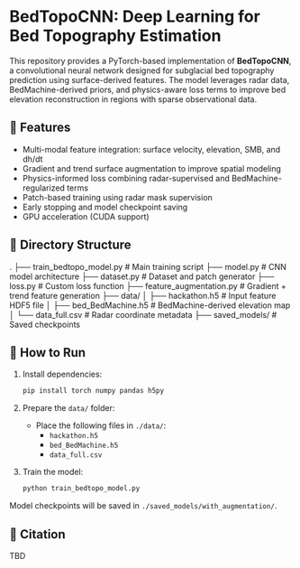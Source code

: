 # BedTopoCNN: Deep Learning for Bed Topography Estimation

This repository provides a PyTorch-based implementation of **BedTopoCNN**, a convolutional neural network designed for subglacial bed topography prediction using surface-derived features. The model leverages radar data, BedMachine-derived priors, and physics-aware loss terms to improve bed elevation reconstruction in regions with sparse observational data.

## 🔧 Features

- Multi-modal feature integration: surface velocity, elevation, SMB, and dh/dt
- Gradient and trend surface augmentation to improve spatial modeling
- Physics-informed loss combining radar-supervised and BedMachine-regularized terms
- Patch-based training using radar mask supervision
- Early stopping and model checkpoint saving
- GPU acceleration (CUDA support)

## 📁 Directory Structure
.
├── train_bedtopo_model.py # Main training script
├── model.py # CNN model architecture
├── dataset.py # Dataset and patch generator
├── loss.py # Custom loss function
├── feature_augmentation.py # Gradient + trend feature generation
├── data/
│ ├── hackathon.h5 # Input feature HDF5 file
│ ├── bed_BedMachine.h5 # BedMachine-derived elevation map
│ └── data_full.csv # Radar coordinate metadata
├── saved_models/ # Saved checkpoints


## 🚀 How to Run

1. Install dependencies:
    ```bash
    pip install torch numpy pandas h5py
    ```

2. Prepare the `data/` folder:
    - Place the following files in `./data/`:
      - `hackathon.h5`
      - `bed_BedMachine.h5`
      - `data_full.csv`

3. Train the model:
    ```bash
    python train_bedtopo_model.py
    ```

Model checkpoints will be saved in `./saved_models/with_augmentation/`.

## 📜 Citation
TBD